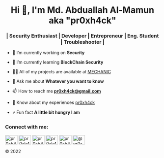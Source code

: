 <h1 align="center">Hi 👋, I'm Md. Abduallah Al-Mamun aka "pr0xh4ck"</h1>
<h3 align="center">| Security Enthusiast | Developer | Entrepreneur | Eng. Student | Troubleshooter |</h3>

- 🔭 I’m currently working on **Security**

- 🌱 I’m currently learning **BlockChain Security**

- 👨‍💻 All of my projects are available at [MECHANIC](https://pr0xh4ck.github.io/mechanic/)

- 💬 Ask me about **Whatever you want to know**

- 📫 How to reach me **pr0xh4ck@gmail.com**

- 📄 Know about my experiences [pr0xh4ck](https://pr0xh4ck.github.io)

- ⚡ Fun fact **A little bit hungry I am**

<h3 align="left">Connect with me:</h3>
<p align="left">
<a href="https://twitter.com/pr0xh4ck" target="blank"><img align="center" src="https://raw.githubusercontent.com/rahuldkjain/github-profile-readme-generator/master/src/images/icons/Social/twitter.svg" alt="pr0xh4ck" height="30" width="40" /></a>
<a href="https://linkedin.com/in/pr0xh4ck" target="blank"><img align="center" src="https://raw.githubusercontent.com/rahuldkjain/github-profile-readme-generator/master/src/images/icons/Social/linked-in-alt.svg" alt="pr0xh4ck" height="30" width="40" /></a>
<a href="https://stackoverflow.com/users/pr0xh4ck" target="blank"><img align="center" src="https://raw.githubusercontent.com/rahuldkjain/github-profile-readme-generator/master/src/images/icons/Social/stack-overflow.svg" alt="pr0xh4ck" height="30" width="40" /></a>
<a href="https://fb.com/pr0xh4ck" target="blank"><img align="center" src="https://raw.githubusercontent.com/rahuldkjain/github-profile-readme-generator/master/src/images/icons/Social/facebook.svg" alt="pr0xh4ck" height="30" width="40" /></a>
<a href="https://instagram.com/pr0xh4ck" target="blank"><img align="center" src="https://raw.githubusercontent.com/rahuldkjain/github-profile-readme-generator/master/src/images/icons/Social/instagram.svg" alt="pr0xh4ck" height="30" width="40" /></a>
<a href="https://medium.com/@pr0xh4ck" target="blank"><img align="center" src="https://raw.githubusercontent.com/rahuldkjain/github-profile-readme-generator/master/src/images/icons/Social/medium.svg" alt="@pr0xh4ck" height="30" width="40" /></a>
</p>


© 2022
